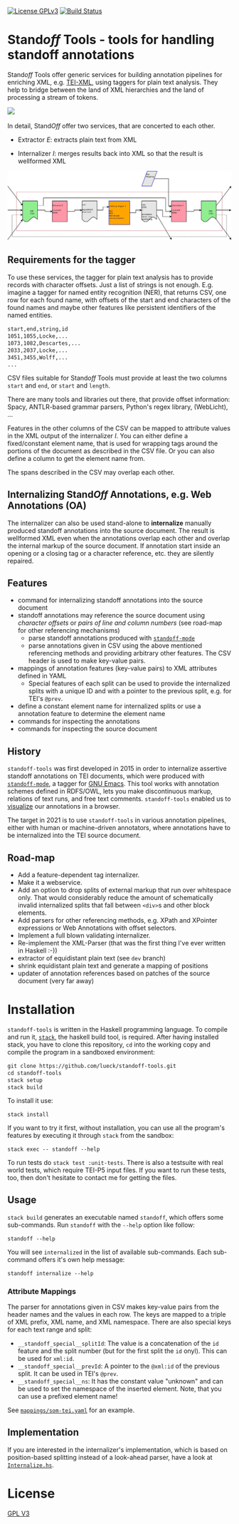 [![License
GPLv3](https://img.shields.io/badge/license-GPL_3-green.svg)](http://www.gnu.org/licenses/gpl-3.0.txt)
[![Build Status](https://app.travis-ci.com/lueck/standoff-tools.svg?branch=master)](https://app.travis-ci.com/lueck/standoff-tools)

# Stand*off* Tools - tools for handling standoff annotations #

Stand*off* Tools offer generic services for building annotation
pipelines for enriching XML, e.g. [TEI-XML](https://www.tei-c.org),
using taggers for plain text analysis. They help to bridge between the
land of XML hierarchies and the land of processing a stream of tokens.

![](doc/images/standoff-pipeline-generic-i-e.jpg)

In detail, Stand*Off* offer two services, that are concerted to each other.

- Extractor *E*: extracts plain text from XML

- Internalizer *I*: merges results back into XML so that the result is
  wellformed XML

![Information flow in a stand*off* pipeline](doc/images/standoff-pipeline.jpg)



## Requirements for the tagger

To use these services, the tagger for plain text analysis has to
provide records with character offsets. Just a list of strings is not
enough. E.g. imagine a tagger for named entity recognition (NER), that
returns CSV, one row for each found name, with offsets of
the start and end characters of the found names and maybe other
features like persistent identifiers of the named entities.

```{csv}
start,end,string,id
1051,1055,Locke,...
1073,1082,Descartes,...
2033,2037,Locke,...
3451,3455,Wolff,...
...
```

CSV files suitable for Stand*off* Tools must provide at least the two
columns `start` and `end`, or `start` and `length`.

There are many tools and libraries out there, that provide offset
information: Spacy, ANTLR-based grammar parsers, Python's regex
library, (WebLicht), ...

Features in the other columns of the CSV can be mapped to attribute
values in the XML output of the internalizer *I*. You can either
define a fixed/constant element name, that is used for wrapping tags
around the portions of the document as described in the CSV file. Or
you can also define a column to get the element name from.

The spans described in the CSV may overlap each other.

## Internalizing Stand*Off* Annotations, e.g. Web Annotations (OA)

The internalizer can also be used stand-alone to **internalize**
manually produced standoff annotations into the source document. The
result is wellformed XML even when the annotations overlap each other
and overlap the internal markup of the source document. If annotation
start inside an opening or a closing tag or a character reference,
etc. they are silently repaired.


## Features ##

- command for internalizing standoff annotations into the source document
- standoff annotations may reference the source document using
  *character offsets* or *pairs of line and column numbers* (see
  road-map for other referencing mechanisms)
  - parse standoff annotations produced with
    [`standoff-mode`](https://github.com/lueck/standoff-mode)
  - parse annotations given in CSV using the above mentioned
    referencing methods and providing arbitrary other features. The
    CSV header is used to make key-value pairs.
- mappings of annotation features (key-value pairs) to XML attributes
  defined in YAML
  - Special features of each split can be used to provide the
    internalized splits with a unique ID and with a pointer to the
    previous split, e.g. for TEI's `@prev`.
- define a constant element name for internalized splits or use a
  annotation feature to determine the element name
- commands for inspecting the annotations
- commands for inspecting the source document


## History ##

`standoff-tools` was first developed in 2015 in order to internalize
assertive standoff annotations on TEI documents, which were produced
with [`standoff-mode`](https://github.com/lueck/standoff-mode), a
tagger for [GNU Emacs](https://www.gnu.org/software/emacs/). This tool
works with annotation schemes defined in RDFS/OWL, lets you make
discontinuous markup, relations of text runs, and free text
comments. `standoff-tools` enabled us to
[visualize](https://github.com/lueck/standoff-viz) our annotations in
a browser.

The target in 2021 is to use `standoff-tools` in various annotation
pipelines, either with human or machine-driven annotators, where
annotations have to be internalized into the TEI source document.


## Road-map ##

- Add a feature-dependent tag internalizer.
- Make it a webservice.
- Add an option to drop splits of external markup that run over
  whitespace only. That would considerably reduce the amount of
  schematically invalid internalized splits that fall between
  `<div>`s and other block elements.
- Add parsers for other referencing methods, e.g. XPath and XPointer
  expressions or Web Annotations with offset selectors.
- Implement a full blown validating internalizer.
- Re-implement the XML-Parser (that was the first thing I've ever
  written in Haskell :-))
- extractor of equidistant plain text (see `dev` branch)
- shrink equidistant plain text and generate a mapping of positions
- updater of annotation references based on patches of the source
  document (very far away)


# Installation #

`standoff-tools` is written in the Haskell programming language. To
compile and run it, [`stack`](https://haskellstack.org), the haskell
build tool, is required. After having installed stack, you have to
clone this repository, `cd` into the working copy and compile the
program in a sandboxed environment:

```{shell}
git clone https://github.com/lueck/standoff-tools.git
cd standoff-tools
stack setup
stack build
```

To install it use:

```{shell}
stack install
```

If you want to try it first, without installation, you can use all the
program's features by executing it through `stack` from the sandbox:

```{shell}
stack exec -- standoff --help
```

To run tests do `stack test :unit-tests`. There is also a testsuite
with real world tests, which require TEI-P5 input files. If you want
to run these tests, too, then don't hesitate to contact me for getting
the files.


## Usage ##

`stack build` generates an executable named `standoff`, which offers
some sub-commands. Run `standoff` with the `--help` option like
follow:

```{shell}
standoff --help
```

You will see `internalized` in the list of available
sub-commands. Each sub-command offers it's own help message:

```{shell}
standoff internalize --help
```

### Attribute Mappings ###

The parser for annotations given in CSV makes key-value pairs from the
header names and the values in each row. The keys are mapped to a
triple of XML prefix, XML name, and XML namespace. There are also
special keys for each text range and split:

- `__standoff_special__splitId`: The value is a concatenation of the
  `id` feature and the split number (but for the first split the `id`
  onyl). This can be used for `xml:id`.
- `__standoff_special__prevId`: A pointer to the `@xml:id` of the
  previous split. It can be used in TEI's `@prev`.
- `__standoff_special__ns`: It has the constant value "unknown" and
  can be used to set the namespace of the inserted element. Note, that
  you can use a prefixed element name!

See [`mappings/som-tei.yaml`](mappings/som-tei.yaml) for an example.


## Implementation ##

If you are interested in the internalizer's implementation, which is
based on position-based splitting instead of a look-ahead parser, have
a look at [`Internalize.hs`](src/StandOff/Internalize.hs).


# License #

[GPL V3](http://www.gnu.org/licenses/gpl-3.0.txt)
